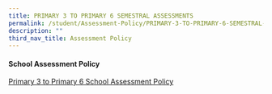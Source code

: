 ```yaml
---
title: PRIMARY 3 TO PRIMARY 6 SEMESTRAL ASSESSMENTS
permalink: /student/Assessment-Policy/PRIMARY-3-TO-PRIMARY-6-SEMESTRAL-ASSESSMENTS/
description: ""
third_nav_title: Assessment Policy
---
```

#### **School Assessment Policy**

[Primary 3 to Primary 6 School Assessment Policy](/files/Parents%20and%20Partners/Student/Assessment%20Policy/PRIMARY%203%20TO%20PRIMARY%206/School-based%20Assessment%20Policy_as%20of%2026%20March%202021.pdf)
